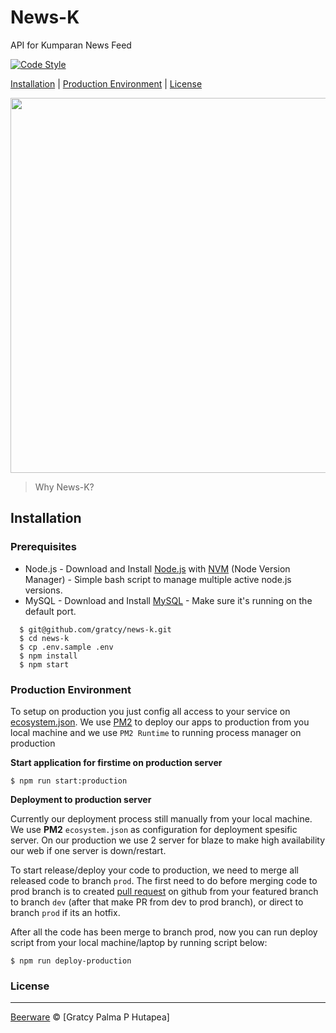 # News-K
API for Kumparan News Feed

[![Code Style](https://img.shields.io/badge/code%20style-standard-green.svg)](https://github.com/feross/standard)


[Installation](#installation) |
[Production Environment](#production-environment) |
[License](#license)

<p>
  <img src="https://assets-a2.kompasiana.com/items/album/2017/02/10/active-1822476-960-720-589d1bbd9a9373a5048b4569.jpg?t=o&v=760" width="600">
  <blockquote>
  Why News-K?
  </blockquote>
</p>


## Installation

### Prerequisites
- Node.js - Download and Install [Node.js](https://nodejs.org/en/) with [NVM](https://github.com/creationix/nvm) (Node Version Manager) - Simple bash script to manage multiple active node.js versions.
- MySQL - Download and Install [MySQL](https://www.mysql.com/downloads/) - Make sure it's running on the default port.

```
  $ git@github.com/gratcy/news-k.git
  $ cd news-k
  $ cp .env.sample .env
  $ npm install
  $ npm start
```

### Production Environment

To setup on production you just config all access to your service on [ecosystem.json](https://github.com/urbanhire/jarvis/blob/dev/ecosystem.json). We use [PM2](https://pm2.io/doc/en/runtime/overview) to deploy our apps to production from you local machine and we use `PM2 Runtime` to running process manager on production

**Start application for firstime on production server**

```
$ npm run start:production

```


**Deployment to production server**

Currently our deployment process still manually from your local machine. We use **PM2** `ecosystem.json` as configuration for deployment spesific server.
On our production we use 2 server for blaze to make high availability our web if one server is down/restart.

To start release/deploy your code to production, we need to merge all released code to branch `prod`. The first need to do before merging code to prod branch is to created [pull request](https://github.com/urbanhire/blaze/pulls) on github from your featured branch to branch `dev` (after that make PR from dev to prod branch), or direct to branch `prod` if its an hotfix.

After all the code has been merge to branch prod, now you can run deploy script from your local machine/laptop by running script below:

```
$ npm run deploy-production

```

### License
----

[Beerware](https://en.wikipedia.org/wiki/Beerware "Beerware") © [Gratcy Palma P Hutapea]